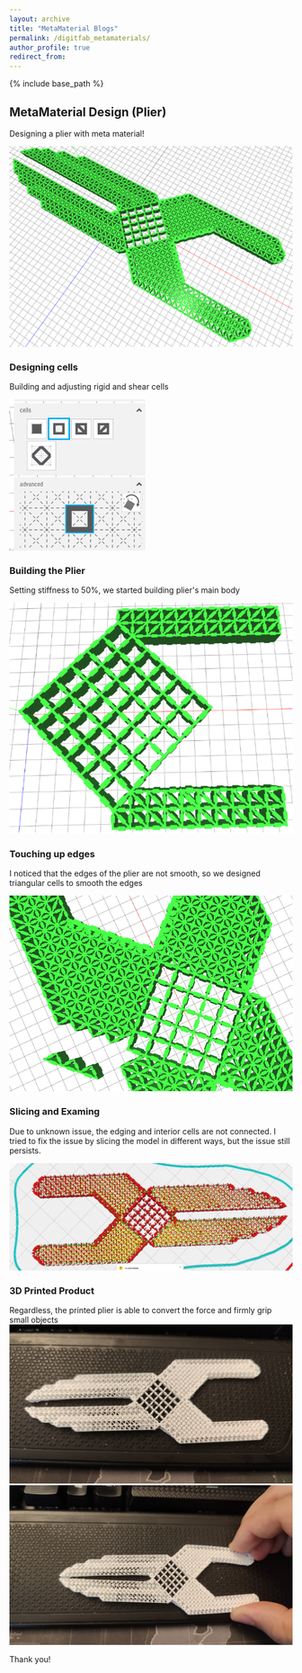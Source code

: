 ```yaml
---
layout: archive
title: "MetaMaterial Blogs"
permalink: /digitfab_metamaterials/
author_profile: true
redirect_from:
---
```


{% include base_path %}

## MetaMaterial Design (Plier)

Designing a plier with meta material!

![final_plier](<../images/digitfab/final_view.png>)

### Designing cells

Building and adjusting rigid and shear cells

![design_cell](<../images/digitfab/design_cell.png>)

### Building the Plier

Setting stiffness to 50%, we started building plier's main body

![building_block](<../images/digitfab/Building blocks.png>)

### Touching up edges

I noticed that the edges of the plier are not smooth, so we designed triangular cells to smooth the edges

![touch_up_edge](<../images/digitfab/touch_up_edge.png>)

### Slicing and Examing

Due to unknown issue, the edging and interior cells are not connected. I tried to fix the issue by slicing the model in different ways, but the issue still persists.

![sliced_plier](<../images/digitfab/sliced_plier.png>)

### 3D Printed Product

Regardless, the printed plier is able to convert the force and firmly grip small objects
![printed_plier](<../images/digitfab/printed_plier.jpg>)
![plier_gripping](<../images/digitfab/printed_plier_2.jpg>)

Thank you!